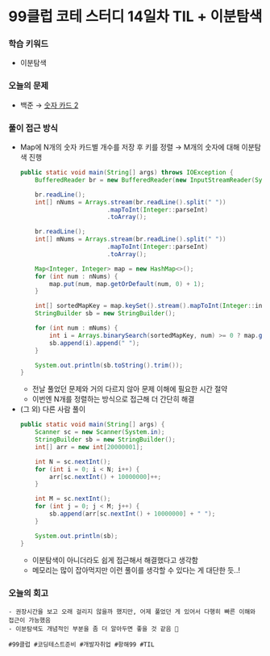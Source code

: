 # 99클럽 코테 스터디 14일차 TIL + 이분탐색

### 학습 키워드
- 이분탐색

### 오늘의 문제
- 백준 → [숫자 카드 2](https://www.acmicpc.net/problem/10816)

### 풀이 접근 방식
- Map에 N개의 숫자 카드별 개수를 저장 후 키를 정렬 → M개의 숫자에 대해 이분탐색 진행
  ```java
  public static void main(String[] args) throws IOException {
      BufferedReader br = new BufferedReader(new InputStreamReader(System.in));

      br.readLine();
      int[] nNums = Arrays.stream(br.readLine().split(" "))
                          .mapToInt(Integer::parseInt)
                          .toArray();

      br.readLine();
      int[] mNums = Arrays.stream(br.readLine().split(" "))
                          .mapToInt(Integer::parseInt)
                          .toArray();

      Map<Integer, Integer> map = new HashMap<>();
      for (int num : nNums) {
          map.put(num, map.getOrDefault(num, 0) + 1);
      }

      int[] sortedMapKey = map.keySet().stream().mapToInt(Integer::intValue).sorted().toArray();
      StringBuilder sb = new StringBuilder();

      for (int num : mNums) {
          int i = Arrays.binarySearch(sortedMapKey, num) >= 0 ? map.get(num) : 0;
          sb.append(i).append(" ");
      }

      System.out.println(sb.toString().trim());
  }
  ```
  - 전날 풀었던 문제와 거의 다르지 않아 문제 이해에 필요한 시간 절약
  - 이번엔 N개를 정렬하는 방식으로 접근해 더 간단히 해결
- (그 외) 다른 사람 풀이
  ```java
  public static void main(String[] args) {
      Scanner sc = new Scanner(System.in);
      StringBuilder sb = new StringBuilder();
      int[] arr = new int[20000001];
  
      int N = sc.nextInt();
      for (int i = 0; i < N; i++) {
          arr[sc.nextInt() + 10000000]++;
      }
  
      int M = sc.nextInt();
      for (int j = 0; j < M; j++) {
          sb.append(arr[sc.nextInt() + 10000000] + " ");
      }
  
      System.out.println(sb);
  }
  ```
  - 이분탐색이 아니더라도 쉽게 접근해서 해결했다고 생각함
  - 메모리는 많이 잡아먹지만 이런 풀이를 생각할 수 있다는 게 대단한 듯..!
### 오늘의 회고
    - 권장시간을 보고 오래 걸리지 않을까 했지만, 어제 풀었던 게 있어서 다행히 빠른 이해와 접근이 가능했음
    - 이분탐색도 개념적인 부분을 좀 더 알아두면 좋을 것 같음 🙂

``#99클럽 #코딩테스트준비 #개발자취업 #항해99 #TIL``